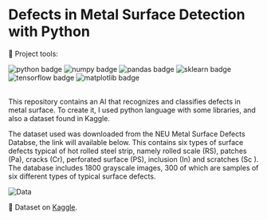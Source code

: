 # Defects in Metal Surface Detection with Python

🔨 Project tools:
 <div align="left" id="badges"> 
  <img id="python" src="https://img.shields.io/badge/python-v3.10.0-lightgrey" alt="python badge"/>
  <img id="numpy" src="https://img.shields.io/badge/numpy-v1.21.2-lightgrey" alt="numpy badge"/>
  <img id="pandas" src="https://img.shields.io/badge/pandas-v1.4.1-lightgrey" alt="pandas badge"/>
  <img id="sklearn" src="https://img.shields.io/badge/scikitlearn-v1.0.1-lightgrey" alt="sklearn badge"/>
  <img id="tensorflow" src="https://img.shields.io/badge/tensorflow-v2.8.0-lightgrey" alt="tensorflow badge"/>
  <img id="matplotlib" src="https://img.shields.io/badge/matplotlib-v3.5.1-lightgrey" alt="matplotlib badge"/>
</div>
&nbsp;

This repository contains an AI that recognizes and classifies defects in metal surface. To create it, I used python language with some libraries, and also a dataset found in Kaggle.

The dataset used was downloaded from the NEU Metal Surface Defects Databse, the link will available below. This contains six types of surface defects typical of hot rolled steel strip, namely rolled scale (RS), patches (Pa), cracks (Cr), perforated surface (PS), inclusion (In) and scratches (Sc ). The database includes 1800 grayscale images, 300 of which are samples of six different types of typical surface defects.

![Data](https://user-images.githubusercontent.com/57842220/160744702-c2620e1e-2d7e-4c7c-b8c0-fc1a9e0daf11.png)

🔢 Dataset on [Kaggle](https://www.kaggle.com/datasets/fantacher/neu-metal-surface-defects-data/metadata).


